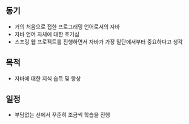 ## 동기
- 거의 처음으로 접한 프로그래밍 언어로서의 자바  
- 자바 언어 자체에 대한 호기심
- 스프링 웹 프로젝트를 진행하면서 자바가 가장 밑단에서부터 중요하다고 생각

## 목적
- 자바에 대한 지식 습득 및 향상

## 일정
- 부담없는 선에서 꾸준히 조금씩 학습을 진행

